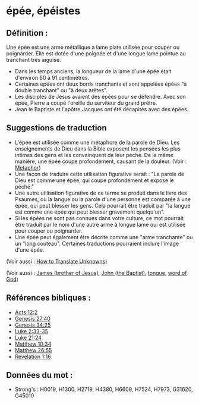 # épée, épéistes

## Définition :

Une épée est une arme métallique à lame plate utilisée pour couper ou poignarder. Elle est dotée d'une poignée et d'une longue lame pointue au tranchant très aiguisé.

* Dans les temps anciens, la longueur de la lame d'une épée était d'environ 60 à 91 centimètres.
* Certaines épées ont deux bords tranchants et sont appelées épées "à double tranchant" ou "à deux arêtes".
* Les disciples de Jésus avaient des épées pour se défendre. Avec son épée, Pierre a coupé l'oreille du serviteur du grand prêtre.
* Jean le Baptiste et l'apôtre Jacques ont été décapités avec des épées.

## Suggestions de traduction

* L'épée est utilisée comme une métaphore de la parole de Dieu. Les enseignements de Dieu dans la Bible exposent les pensées les plus intimes des gens et les convainquent de leur péché. De la même manière, une épée coupe profondément, causant de la douleur. (Voir : [Metaphor](rc://en/ta/man/translate/figs-metaphor))
* Une façon de traduire cette utilisation figurative serait : "La parole de Dieu est comme une épée, qui coupe profondément et expose le péché."
* Une autre utilisation figurative de ce terme se produit dans le livre des Psaumes, où la langue ou la parole d'une personne est comparée à une épée, qui peut blesser les gens. Cela pourrait être traduit par "la langue est comme une épée qui peut blesser gravement quelqu'un".
* Si les épées ne sont pas connues dans votre culture, ce mot pourrait être traduit par le nom d'une autre arme à longue lame qui est utilisée pour couper ou poignarder.
* Une épée peut également être décrite comme une "arme tranchante" ou un "long couteau". Certaines traductions pourraient inclure l'image d'une épée.

(Voir aussi : [How to Translate Unknowns](rc://en/ta/man/translate/translate-unknown))

(Voir aussi : [James (brother of Jesus)](../names/jamesbrotherofjesus.md), [John (the Baptist)](../names/johnthebaptist.md), [tongue](../other/tongue.md), [word of God](../kt/wordofgod.md))

## Références bibliques :

* [Acts 12:2](rc://en/tn/help/act/12/02)
* [Genesis 27:40](rc://en/tn/help/gen/27/40)
* [Genesis 34:25](rc://en/tn/help/gen/34/25)
* [Luke 2:33-35](rc://en/tn/help/luk/02/33)
* [Luke 21:24](rc://en/tn/help/luk/21/24)
* [Matthew 10:34](rc://en/tn/help/mat/10/34)
* [Matthew 26:55](rc://en/tn/help/mat/26/55)
* [Revelation 1:16](rc://en/tn/help/rev/01/16)

## Données du mot :

* Strong's : H0019, H1300, H2719, H4380, H6609, H7524, H7973, G31620, G45010

